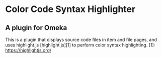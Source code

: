 # Color Code Syntax Highlighter #
## A plugin for Omeka ##

This is a plugin that displays source code files 
in item and file pages, and uses highlight.js [highlight.js][1] 
to perform color syntax highlighting.
 [1]: https://highlightjs.org/
